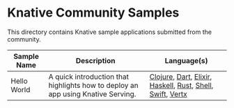 # Knative Community Samples

This directory contains Knative sample applications submitted from the community.  

| Sample Name                | Description                | Language(s)                |  
| -------------------------- | -------------------------- | -------------------------- |
| Hello World | A quick introduction that highlights how to deploy an app using Knative Serving. | [Clojure](./serving/helloworld-clojure/README.md), [Dart](./serving/helloworld-dart/README.md), [Elixir](./serving/helloworld-elixir/README.md), [Haskell](./serving/helloworld-haskell/README.md), [Rust](./serving/helloworld-rust/README.md), [Shell](./serving/helloworld-shell/README.md), [Swift](./serving/helloworld-swift/README.md), [Vertx](./serving/helloworld-vertx/README.md) |
